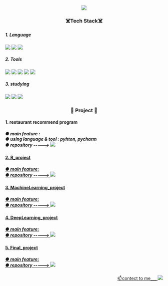 
<!--
**xhdixhfl/xhdixhfl** is a ✨ _special_🌈🌈 ✨ repository because its `README.md` (this file) appears on your GitHub profile.


Here are some ideas to get you started:

- 🔭 I’m currently working on ...
- 🌱 I’m currently learning ...
- 👯 I’m looking to collaborate on ...
- 🤔 I’m looking for help with ...
- 💬 Ask me about ...
- 📫 How to reach me: ...
- 😄 Pronouns: ...
- ⚡ Fun fact: ...
-->

<div align=center>
  <img src="https://capsule-render.vercel.app/api?type=waving&color=000000?&height=200&section=header&text=gang%20GitHub&fontSize=90"/>
</div>
<div align=center>
  
  <h3>☠️Tech Stack☠️</h3>
  
</div>
<div >
  <h5>1. Language</h5>
  <img src="http://img.shields.io/badge/Python-000000?style=round&logo=Python&logoColor=white" />
  <img src="http://img.shields.io/badge/R-000000?style=round&logo=R&logoColor=white" />
  <img src="http://img.shields.io/badge/Django-000000?style=round&logo=Django&logoColor=white" />
</div>
<div>
  <h5>2. Tools</h5>
<!-- </div>
<div align=center> -->
  <img src="http://img.shields.io/badge/PyCharm-000000?style=round&logo=PyCharm&logoColor=white" />
  <img src="http://img.shields.io/badge/VisualStudioCode-000000?style=round&logo=VSCode&logoColor=white" />
  <img src="http://img.shields.io/badge/Atom-000000?style=round&logo=Atom&logoColor=white" />
  <img src="http://img.shields.io/badge/Anaconda-000000?style=round&logo=Anaconda&logoColor=white" />
  <img src="http://img.shields.io/badge/Jupyter-000000?style=round&logo=Jupyter&logoColor=white" />
  
</div>
<div >
  <h5>3. studying</h5>
  <img src="http://img.shields.io/badge/Flask-000000?style=round&logo=Flask&logoColor=white" />
  <img src="http://img.shields.io/badge/JavaScript-000000?style=round&logo=JavaScript&logoColor=white" />
  <img src="http://img.shields.io/badge/Oracle-000000?style=round&logo=Oracle&logoColor=white" />
</div>
<div align=center>
 <h3>🐼 Project 🐼</h3>
 </div>
 <div >
  <h4>1. restaurant recommend program</h4>
  <h5>
    ● main feature : <br>
    ● using language & tool : pyhton, pycharm <br>
    ● repository ----->
  <a href=https://github.com/xhdixhfl/JMT_restaurant_List.git>
    <img src="http://img.shields.io/badge/-python_project-E8E8E8?style=round&logo=Python&link=https://github.com/xhdixhfl/JMT_restaurant_List.git" />
     </h5>
</div>
 <div>
  <h4>2. R_project</h4>
  <h5>
    ● main feature:<br>
    ● repository ----->
  <a href=https://github.com/xhdixhfl/Retail-Data.git>
    <img src="http://img.shields.io/badge/-R_project-E8E8E8?style=flat&logo=R&link=https://github.com/xhdixhfl/Retail-Data.git" />
     </h5>
</div>
 <div>
  <h4>3. MachineLearning_project</h4>
  <h5>
    ● main feature:<br>
    ● repository ----->
  <a href=https://github.com/xhdixhfl/Spaceship_Titanic.git>
    <img src="http://img.shields.io/badge/-ML_project-E8E8E8?style=flat&logo=Jupyter&link=https://github.com/xhdixhfl/Spaceship_Titanic.git" />
     </h5>
</div>
<div>
  <h4>4. DeepLearning_project</h4>
  <h5>
    ● main feature:<br>
    ● repository ----->
<a href=https://github.com/xhdixhfl/DeepLearning-Project.git>
    <img src="http://img.shields.io/badge/-DL_project-E8E8E8?style=flat&logo=TensorFlow&link=https://github.com/xhdixhfl/DeepLearning-Project.git" />
     </h5>
</div>
  
 <div>
  <h4>5. Final_project</h4>
  <h5>
    ● main feature:<br>
    ● repository ----->
<a href=https://github.com/xhdixhfl/Goggles_project.git>
    <img src="http://img.shields.io/badge/-FL_project-E8E8E8?style=flat&logo=NLP&link=https://github.com/xhdixhfl/Goggles_project.git" />
     </h5>
</div>
 

<div align=right>
  <p>📫contect to me___ 
  <a href=mailto:xhdixhfl@gmail.com>
    <img src="http://img.shields.io/badge/Gmail-d14836?style=flat-round&logo=Gmail&logoColor=yellow" /> 
  </a>
    </p>
</div>

<!-- <div align=left>
  <p>🎈ing</p>
  <a href=https://github.com/gmin33/texttec.git>
    <img src="http://img.shields.io/badge/Crawling-43B02A?style=for-the-badge&logo=Selenium&logoColor=F37626" /> 
  </a>  <a>with @gmin33</a>
</div>
 -->
